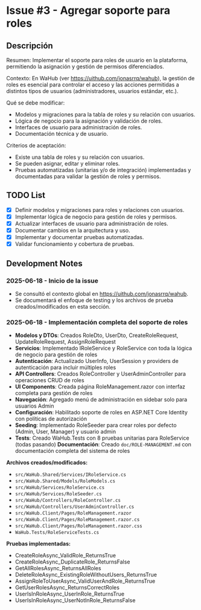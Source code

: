 # Issue #3 - Agregar soporte para roles

## Descripción

Resumen: Implementar el soporte para roles de usuario en la plataforma, permitiendo la asignación y gestión de permisos diferenciados.

Contexto: En WaHub (ver https://uithub.com/jonasrrq/wahub), la gestión de roles es esencial para controlar el acceso y las acciones permitidas a distintos tipos de usuarios (administradores, usuarios estándar, etc.).

Qué se debe modificar:
- Modelos y migraciones para la tabla de roles y su relación con usuarios.
- Lógica de negocio para la asignación y validación de roles.
- Interfaces de usuario para administración de roles.
- Documentación técnica y de usuario.

Criterios de aceptación:
- Existe una tabla de roles y su relación con usuarios.
- Se pueden asignar, editar y eliminar roles.
- Pruebas automatizadas (unitarias y/o de integración) implementadas y documentadas para validar la gestión de roles y permisos.

## TODO List

- [x] Definir modelos y migraciones para roles y relaciones con usuarios.
- [x] Implementar lógica de negocio para gestión de roles y permisos.
- [x] Actualizar interfaces de usuario para administración de roles.
- [x] Documentar cambios en la arquitectura y uso.
- [x] Implementar y documentar pruebas automatizadas.
- [x] Validar funcionamiento y cobertura de pruebas.

## Development Notes

### 2025-06-18 - Inicio de la issue

- Se consultó el contexto global en https://uithub.com/jonasrrq/wahub.
- Se documentará el enfoque de testing y los archivos de prueba creados/modificados en esta sección.

### 2025-06-18 - Implementación completa del soporte de roles

- **Modelos y DTOs**: Creados RoleDto, UserDto, CreateRoleRequest, UpdateRoleRequest, AssignRoleRequest
- **Servicios**: Implementado IRoleService y RoleService con toda la lógica de negocio para gestión de roles
- **Autenticación**: Actualizado UserInfo, UserSession y providers de autenticación para incluir múltiples roles
- **API Controllers**: Creados RoleController y UserAdminController para operaciones CRUD de roles
- **UI Components**: Creada página RoleManagement.razor con interfaz completa para gestión de roles
- **Navegación**: Agregado menú de administración en sidebar solo para usuarios Admin
- **Configuración**: Habilitado soporte de roles en ASP.NET Core Identity con políticas de autorización
- **Seeding**: Implementado RoleSeeder para crear roles por defecto (Admin, User, Manager) y usuario admin
- **Tests**: Creado WaHub.Tests con 8 pruebas unitarias para RoleService (todas pasando)
**Documentación**: Creado `doc/ROLE-MANAGEMENT.md` con documentación completa del sistema de roles

**Archivos creados/modificados:**
- `src/WaHub.Shared/Services/IRoleService.cs`
- `src/WaHub.Shared/Models/RoleModels.cs`
- `src/WaHub/Services/RoleService.cs`
- `src/WaHub/Services/RoleSeeder.cs`
- `src/WaHub/Controllers/RoleController.cs`
- `src/WaHub/Controllers/UserAdminController.cs`
- `src/WaHub.Client/Pages/RoleManagement.razor`
- `src/WaHub.Client/Pages/RoleManagement.razor.cs`
- `src/WaHub.Client/Pages/RoleManagement.razor.css`
- `WaHub.Tests/RoleServiceTests.cs`

**Pruebas implementadas:**
- CreateRoleAsync_ValidRole_ReturnsTrue
- CreateRoleAsync_DuplicateRole_ReturnsFalse
- GetAllRolesAsync_ReturnsAllRoles
- DeleteRoleAsync_ExistingRoleWithoutUsers_ReturnsTrue
- AssignRoleToUserAsync_ValidUserAndRole_ReturnsTrue
- GetUserRolesAsync_ReturnsCorrectRoles
- UserIsInRoleAsync_UserInRole_ReturnsTrue
- UserIsInRoleAsync_UserNotInRole_ReturnsFalse
